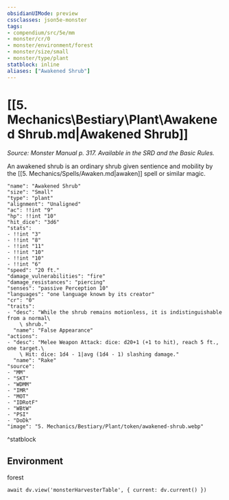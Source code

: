 ```yaml
---
obsidianUIMode: preview
cssclasses: json5e-monster
tags:
- compendium/src/5e/mm
- monster/cr/0
- monster/environment/forest
- monster/size/small
- monster/type/plant
statblock: inline
aliases: ["Awakened Shrub"]
---
```

# [[5. Mechanics\Bestiary\Plant\Awakened Shrub.md|Awakened Shrub]]
*Source: Monster Manual p. 317. Available in the SRD and the Basic Rules.*  

An awakened shrub is an ordinary shrub given sentience and mobility by the [[5. Mechanics/Spells/Awaken.md|awaken]] spell or similar magic.

```statblock
"name": "Awakened Shrub"
"size": "Small"
"type": "plant"
"alignment": "Unaligned"
"ac": !!int "9"
"hp": !!int "10"
"hit_dice": "3d6"
"stats":
- !!int "3"
- !!int "8"
- !!int "11"
- !!int "10"
- !!int "10"
- !!int "6"
"speed": "20 ft."
"damage_vulnerabilities": "fire"
"damage_resistances": "piercing"
"senses": "passive Perception 10"
"languages": "one language known by its creator"
"cr": "0"
"traits":
- "desc": "While the shrub remains motionless, it is indistinguishable from a normal\
    \ shrub."
  "name": "False Appearance"
"actions":
- "desc": "Melee Weapon Attack: dice: d20+1 (+1 to hit), reach 5 ft., one target.\
    \ Hit: dice: 1d4 - 1|avg (1d4 - 1) slashing damage."
  "name": "Rake"
"source":
- "MM"
- "SKT"
- "WDMM"
- "IMR"
- "MOT"
- "IDRotF"
- "WBtW"
- "PSI"
- "DoDk"
"image": "5. Mechanics/Bestiary/Plant/token/awakened-shrub.webp"
```
^statblock

## Environment

forest

```dataviewjs
await dv.view('monsterHarvesterTable', { current: dv.current() })
```